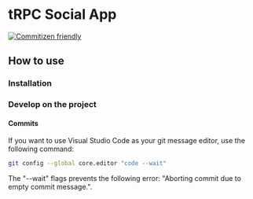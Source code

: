 # tRPC Social App

[![Commitizen friendly](https://img.shields.io/badge/commitizen-friendly-brightgreen.svg)](http://commitizen.github.io/cz-cli/)

## How to use

### Installation

### Develop on the project

#### Commits

If you want to use Visual Studio Code as your git message editor, use the following command:


```sh
git config --global core.editor "code --wait"
```

The "--wait" flags prevents the following error: "Aborting commit due to empty commit message.".